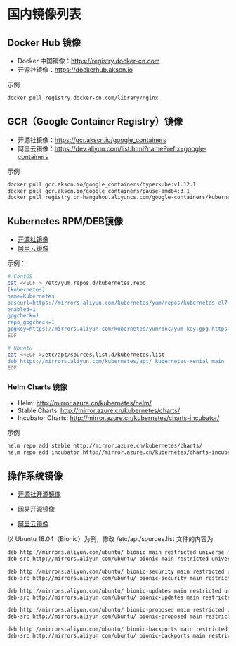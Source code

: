 # 国内镜像列表

## Docker Hub 镜像

- Docker 中国镜像：https://registry.docker-cn.com
- 开源社镜像：https://dockerhub.akscn.io

示例

```sh
docker pull registry.docker-cn.com/library/nginx
```

## GCR（Google Container Registry）镜像

- 开源社镜像：https://gcr.akscn.io/google_containers
- 阿里云镜像：https://dev.aliyun.com/list.html?namePrefix=google-containers

示例

```sh
docker pull gcr.akscn.io/google_containers/hyperkube:v1.12.1
docker pull gcr.akscn.io/google_containers/pause-amd64:3.1
docker pull registry.cn-hangzhou.aliyuncs.com/google-containers/kubernetes-dashboard-amd64:v1.7.1
```

## Kubernetes RPM/DEB镜像

- [开源社镜像](http://mirror.azure.cn/kubernetes/packages/)
- [阿里云镜像](https://mirrors.aliyun.com/kubernetes/)

示例：

```sh
# CentOS
cat <<EOF > /etc/yum.repos.d/kubernetes.repo
[kubernetes]
name=Kubernetes
baseurl=https://mirrors.aliyun.com/kubernetes/yum/repos/kubernetes-el7-x86_64/
enabled=1
gpgcheck=1
repo_gpgcheck=1
gpgkey=https://mirrors.aliyun.com/kubernetes/yum/doc/yum-key.gpg https://mirrors.aliyun.com/kubernetes/yum/doc/rpm-package-key.gpg
EOF

# Ubuntu
cat <<EOF >/etc/apt/sources.list.d/kubernetes.list
deb https://mirrors.aliyun.com/kubernetes/apt/ kubernetes-xenial main
EOF
```

### Helm Charts 镜像

- Helm: http://mirror.azure.cn/kubernetes/helm/
- Stable Charts: http://mirror.azure.cn/kubernetes/charts/
- Incubator Charts: http://mirror.azure.cn/kubernetes/charts-incubator/

示例

```sh
helm repo add stable http://mirror.azure.cn/kubernetes/charts/
helm repo add incubator http://mirror.azure.cn/kubernetes/charts-incubator/
```

## 操作系统镜像

- [开源社开源镜像](http://mirror.azure.cn/)

- [网易开源镜像](https://mirrors.163.com/)

- [阿里云镜像](https://opsx.alibaba.com/mirror)

以 Ubuntu 18.04（Bionic）为例，修改 /etc/apt/sources.list 文件的内容为

```sh
deb http://mirrors.aliyun.com/ubuntu/ bionic main restricted universe multiverse
deb-src http://mirrors.aliyun.com/ubuntu/ bionic main restricted universe multiverse

deb http://mirrors.aliyun.com/ubuntu/ bionic-security main restricted universe multiverse
deb-src http://mirrors.aliyun.com/ubuntu/ bionic-security main restricted universe multiverse

deb http://mirrors.aliyun.com/ubuntu/ bionic-updates main restricted universe multiverse
deb-src http://mirrors.aliyun.com/ubuntu/ bionic-updates main restricted universe multiverse

deb http://mirrors.aliyun.com/ubuntu/ bionic-proposed main restricted universe multiverse
deb-src http://mirrors.aliyun.com/ubuntu/ bionic-proposed main restricted universe multiverse

deb http://mirrors.aliyun.com/ubuntu/ bionic-backports main restricted universe multiverse
deb-src http://mirrors.aliyun.com/ubuntu/ bionic-backports main restricted universe multiverse
```


